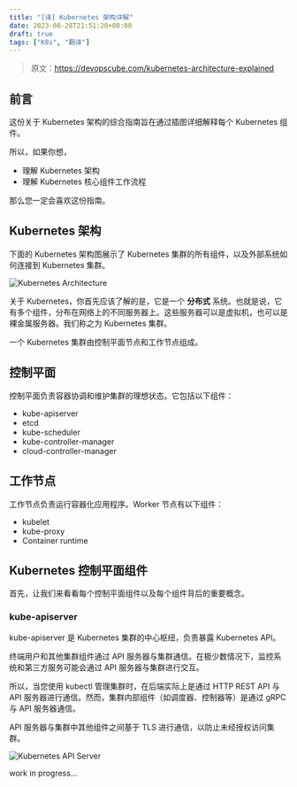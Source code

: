 ```yaml
---
title: "[译] Kubernetes 架构详解"
date: 2023-08-28T21:51:20+08:00
draft: true
tags: ["K8s", "翻译"]
---
```

> 原文：https://devopscube.com/kubernetes-architecture-explained
## 前言
这份关于 Kubernetes 架构的综合指南旨在通过插图详细解释每个 Kubernetes 组件。

所以，如果你想，
- 理解 Kubernetes 架构
- 理解 Kubernetes 核心组件工作流程

那么您一定会喜欢这份指南。

## Kubernetes 架构
下面的 Kubernetes 架构图展示了 Kubernetes 集群的所有组件，以及外部系统如何连接到 Kubernetes 集群。

![Kubernetes Architecture](/kubernetes-architecture.png)

关于 Kubernetes，你首先应该了解的是，它是一个 **分布式** 系统。也就是说，它有多个组件，分布在网络上的不同服务器上。这些服务器可以是虚拟机，也可以是裸金属服务器。我们称之为 Kubernetes 集群。

一个 Kubernetes 集群由控制平面节点和工作节点组成。

## 控制平面
控制平面负责容器协调和维护集群的理想状态。它包括以下组件：
- kube-apiserver
- etcd
- kube-scheduler
- kube-controller-manager
- cloud-controller-manager

## 工作节点
工作节点负责运行容器化应用程序。Worker 节点有以下组件：
- kubelet
- kube-proxy
- Container runtime

## Kubernetes 控制平面组件
首先，让我们来看看每个控制平面组件以及每个组件背后的重要概念。

### kube-apiserver
kube-apiserver 是 Kubernetes 集群的中心枢纽，负责暴露 Kubernetes API。

终端用户和其他集群组件通过 API 服务器与集群通信。在极少数情况下，监控系统和第三方服务可能会通过 API 服务器与集群进行交互。

所以，当您使用 kubectl 管理集群时，在后端实际上是通过 HTTP REST API 与 API 服务器进行通信。然而，集群内部组件（如调度器、控制器等）是通过 gRPC 与 API 服务器通信。

API 服务器与集群中其他组件之间基于 TLS 进行通信，以防止未经授权访问集群。

![Kubernetes API Server](/kubernetes-apiserver.png)

work in progress...
